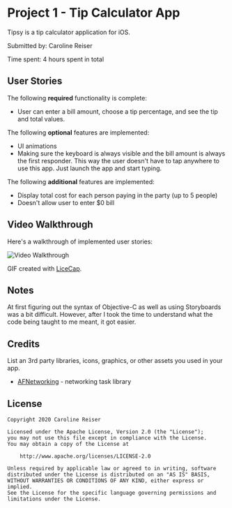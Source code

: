 # Project 1 - Tip Calculator App

Tipsy is a tip calculator application for iOS.

Submitted by: Caroline Reiser

Time spent: 4 hours spent in total

## User Stories

The following **required** functionality is complete:

* User can enter a bill amount, choose a tip percentage, and see the tip and total values.

The following **optional** features are implemented:

* UI animations
* Making sure the keyboard is always visible and the bill amount is always the first responder. This way the user doesn't have to tap anywhere to use this app. Just launch the app and start typing.

The following **additional** features are implemented:

* Display total cost for each person paying in the party (up to 5 people)
* Doesn't allow user to enter $0 bill

## Video Walkthrough

Here's a walkthrough of implemented user stories:

<img src='https://imgur.com/a/PalGDoA' title='Video Walkthrough' width='' alt='Video Walkthrough' />

GIF created with [LiceCap](http://www.cockos.com/licecap/).

## Notes

At first figuring out the syntax of Objective-C as well as using Storyboards was a bit difficult. However, after I took the time to understand what the code being taught to me meant, it got easier.

## Credits

List an 3rd party libraries, icons, graphics, or other assets you used in your app.

- [AFNetworking](https://github.com/AFNetworking/AFNetworking) - networking task library

## License

    Copyright 2020 Caroline Reiser

    Licensed under the Apache License, Version 2.0 (the "License");
    you may not use this file except in compliance with the License.
    You may obtain a copy of the License at

        http://www.apache.org/licenses/LICENSE-2.0

    Unless required by applicable law or agreed to in writing, software
    distributed under the License is distributed on an "AS IS" BASIS,
    WITHOUT WARRANTIES OR CONDITIONS OF ANY KIND, either express or implied.
    See the License for the specific language governing permissions and
    limitations under the License.
